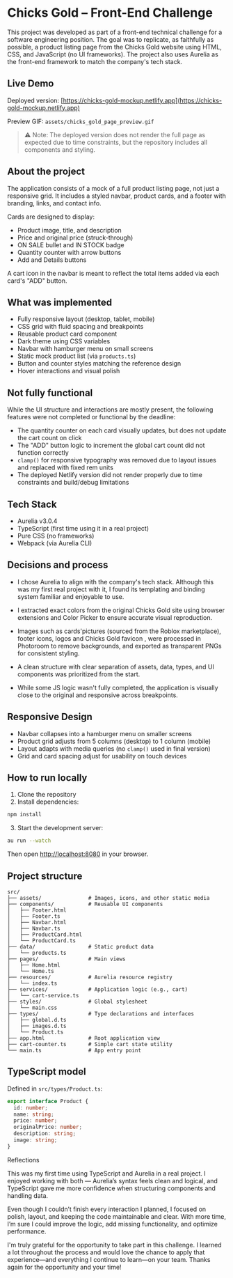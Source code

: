 # Chicks Gold – Front-End Challenge

This project was developed as part of a front-end technical challenge for a software engineering position. The goal was to replicate, as faithfully as possible, a product listing page from the Chicks Gold website using HTML, CSS, and JavaScript (no UI frameworks). The project also uses Aurelia as the front-end framework to match the company's tech stack.

## Live Demo

Deployed version: [https://chicks-gold-mockup.netlify.app](https://chicks-gold-mockup.netlify.app)

Preview GIF: `assets/chicks_gold_page_preview.gif`

> ⚠ Note: The deployed version does not render the full page as expected due to time constraints, but the repository includes all components and styling.

## About the project

The application consists of a mock of a full product listing page, not just a responsive grid. It includes a styled navbar, product cards, and a footer with branding, links, and contact info.

Cards are designed to display:
- Product image, title, and description
- Price and original price (struck-through)
- ON SALE bullet and IN STOCK badge
- Quantity counter with arrow buttons
- Add and Details buttons

A cart icon in the navbar is meant to reflect the total items added via each card's "ADD" button.

## What was implemented

- Fully responsive layout (desktop, tablet, mobile)
- CSS grid with fluid spacing and breakpoints
- Reusable product card component
- Dark theme using CSS variables
- Navbar with hamburger menu on small screens
- Static mock product list (via `products.ts`)
- Button and counter styles matching the reference design
- Hover interactions and visual polish

## Not fully functional

While the UI structure and interactions are mostly present, the following features were not completed or functional by the deadline:

- The quantity counter on each card visually updates, but does not update the cart count on click
- The "ADD" button logic to increment the global cart count did not function correctly
- `clamp()` for responsive typography was removed due to layout issues and replaced with fixed rem units
- The deployed Netlify version did not render properly due to time constraints and build/debug limitations

## Tech Stack

- Aurelia v3.0.4
- TypeScript (first time using it in a real project)
- Pure CSS (no frameworks)
- Webpack (via Aurelia CLI)

## Decisions and process

- I chose Aurelia to align with the company's tech stack. Although this was my first real project with it, I found its templating and binding system familiar and enjoyable to use.

- I extracted exact colors from the original Chicks Gold site using browser extensions and Color Picker to ensure accurate visual reproduction.

- Images such as cards'pictures (sourced from the Roblox marketplace), footer icons, logos and Chicks Gold favicon , were processed in Photoroom to remove backgrounds, and exported as transparent PNGs for consistent styling.

- A clean structure with clear separation of assets, data, types, and UI components was prioritized from the start.

- While some JS logic wasn't fully completed, the application is visually close to the original and responsive across breakpoints.

## Responsive Design

- Navbar collapses into a hamburger menu on smaller screens
- Product grid adjusts from 5 columns (desktop) to 1 column (mobile)
- Layout adapts with media queries (no `clamp()` used in final version)
- Grid and card spacing adjust for usability on touch devices

## How to run locally

1. Clone the repository  
2. Install dependencies:

```bash
npm install
```

3. Start the development server:

```bash
au run --watch
```

Then open [http://localhost:8080](http://localhost:8080) in your browser.

## Project structure

```
src/
├── assets/               # Images, icons, and other static media
├── components/           # Reusable UI components
│   ├── Footer.html
│   ├── Footer.ts
│   ├── Navbar.html
│   ├── Navbar.ts
│   ├── ProductCard.html
│   └── ProductCard.ts
├── data/                 # Static product data
│   └── products.ts
├── pages/                # Main views
│   ├── Home.html
│   └── Home.ts
├── resources/            # Aurelia resource registry
│   └── index.ts
├── services/             # Application logic (e.g., cart)
│   └── cart-service.ts
├── styles/               # Global stylesheet
│   └── main.css
├── types/                # Type declarations and interfaces
│   ├── global.d.ts
│   ├── images.d.ts
│   └── Product.ts
├── app.html              # Root application view
├── cart-counter.ts       # Simple cart state utility
└── main.ts               # App entry point
```

## TypeScript model

Defined in `src/types/Product.ts`:

```ts
export interface Product {
  id: number;
  name: string;
  price: number;
  originalPrice: number;
  description: string;
  image: string;
}
```

Reflections

This was my first time using TypeScript and Aurelia in a real project. I enjoyed working with both — Aurelia’s syntax feels clean and logical, and TypeScript gave me more confidence when structuring components and handling data.

Even though I couldn’t finish every interaction I planned, I focused on polish, layout, and keeping the code maintainable and clear. With more time, I’m sure I could improve the logic, add missing functionality, and optimize performance.

I'm truly grateful for the opportunity to take part in this challenge. I learned a lot throughout the process and would love the chance to apply that experience—and everything I continue to learn—on your team. Thanks again for the opportunity and your time!
